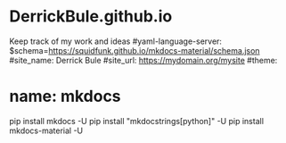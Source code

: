 # DerrickBule.github.io
Keep track of my work and ideas
#yaml-language-server: $schema=https://squidfunk.github.io/mkdocs-material/schema.json
#site_name: Derrick Bule
#site_url: https://mydomain.org/mysite
#theme:
#  name: mkdocs
pip install mkdocs -U
pip install "mkdocstrings[python]" -U
pip install mkdocs-material -U
